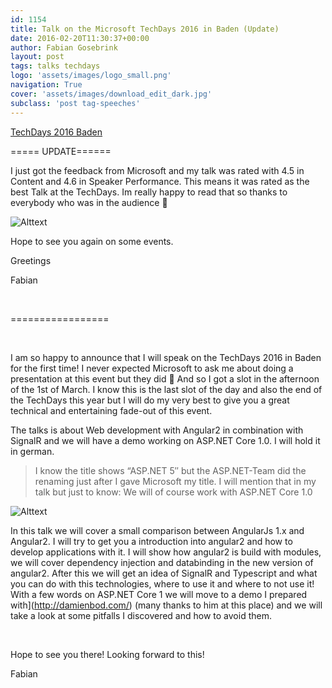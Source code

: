 ```yaml
---
id: 1154
title: Talk on the Microsoft TechDays 2016 in Baden (Update)
date: 2016-02-20T11:30:37+00:00
author: Fabian Gosebrink
layout: post
tags: talks techdays 
logo: 'assets/images/logo_small.png'
navigation: True
cover: 'assets/images/download_edit_dark.jpg'
subclass: 'post tag-speeches'
---
```


[TechDays 2016 Baden](https://www.microsoft.com/de-ch/events/techdays)

===== UPDATE======

I just got the feedback from Microsoft and my talk was rated with 4.5 in Content and 4.6 in Speaker Performance. This means it was rated as the best Talk at the TechDays. Im really happy to read that so thanks to everybody who was in the audience 🙂

![Alttext]({{site.baseurl}}assets/images/blogs/2016-02/a02dc18d-3255-4879-a60c-119b725ea987.jpg)

Hope to see you again on some events.

Greetings

Fabian

&nbsp;

=================

&nbsp;

I am so happy to announce that I will speak on the TechDays 2016 in Baden for the first time! I never expected Microsoft to ask me about doing a presentation at this event but they did 🙂 And so I got a slot in the afternoon of the 1st of March. I know this is the last slot of the day and also the end of the TechDays this year but I will do my very best to give you a great technical and entertaining fade-out of this event.

The talks is about Web development with Angular2 in combination with SignalR and we will have a demo working on ASP.NET Core 1.0. I will hold it in german.

> I know the title shows &#8220;<span class="fontColorNormal headline">ASP.NET 5&#8243; but the ASP.NET-Team did the renaming just after I gave Microsoft my title. I will mention that in my talk but just to know: We will of course work with ASP.NET Core 1.0</span>

![Alttext]({{site.baseurl}}assets/images/blogs/2016-02/839424f1-65a8-46e4-ac39-7c106a764948.png)

In this talk we will cover a small comparison between AngularJs 1.x and Angular2. I will try to get you a introduction into angular2 and how to develop applications with it. I will show how angular2 is build with modules, we will cover dependency injection and databinding in the new version of angular2. After this we will get an idea of SignalR and Typescript and what you can do with this technologies, where to use it and where to not use it! With a few words on ASP.NET Core 1 we will move to a demo I prepared with](http://damienbod.com/) (many thanks to him at this place) and we will take a look at some pitfalls I discovered and how to avoid them.

&nbsp;

Hope to see you there! Looking forward to this!

Fabian
